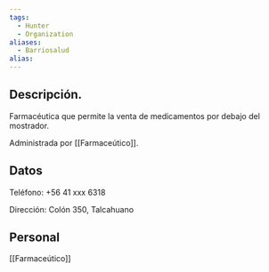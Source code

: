 ```yaml
---
tags:
  - Hunter
  - Organization
aliases:
  - Barriosalud
alias:
---
```

## Descripción.

Farmacéutica que permite la venta de medicamentos por debajo del mostrador.

Administrada por [[Farmaceútico]].

## Datos

Teléfono: +56 41 xxx 6318

Dirección: Colón 350, Talcahuano
## Personal

[[Farmaceútico]]